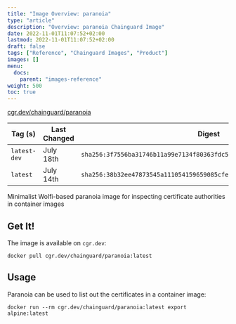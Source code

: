 ```yaml
---
title: "Image Overview: paranoia"
type: "article"
description: "Overview: paranoia Chainguard Image"
date: 2022-11-01T11:07:52+02:00
lastmod: 2022-11-01T11:07:52+02:00
draft: false
tags: ["Reference", "Chainguard Images", "Product"]
images: []
menu:
  docs:
    parent: "images-reference"
weight: 500
toc: true
---
```


[cgr.dev/chainguard/paranoia](https://github.com/chainguard-images/images/tree/main/images/paranoia)

| Tag (s)       | Last Changed | Digest                                                                    |
|---------------|--------------|---------------------------------------------------------------------------|
|  `latest-dev` | July 18th    | `sha256:3f7556ba31746b11a99e7134f80363fdc55ae1452157e6753fb48e9ec42b93a4` |
|  `latest`     | July 14th    | `sha256:38b32ee47873545a111054159659085cfe159757da3da3816e763d03055c8e43` |



Minimalist Wolfi-based paranoia image for inspecting certificate authorities in container images

## Get It!

The image is available on `cgr.dev`:

```
docker pull cgr.dev/chainguard/paranoia:latest
```

## Usage

Paranoia can be used to list out the certificates in a container image:

```
docker run --rm cgr.dev/chainguard/paranoia:latest export alpine:latest
```

